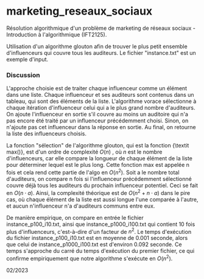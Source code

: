 # marketing_reseaux_sociaux
Résolution algorithmique d'un problème de marketing de réseaux sociaux - Introduction à l'algorithmique (IFT2125).

Utilisation d'un algorithme glouton afin de trouver le plus petit ensemble d'influenceurs qui couvre tous les auditeurs. Le fichier "instance.txt" est un exemple d'input.

### Discussion

L'approche choisie est de traiter chaque influenceur comme un élément dans une liste. Chaque influenceur et ses auditeurs sont contenus dans un tableau, qui sont des éléments de la liste. L'algorithme vorace sélectionne à chaque itération d'influenceur celui qui a le plus grand nombre d'auditeurs. On ajoute l'influenceur en sortie s'il couvre au moins un auditoire qui n'a pas encore été traité par un influenceur précédemment choisi. Sinon, on n'ajoute pas cet influenceur dans la réponse en sortie. Au final, on retourne la liste des influenceurs choisis.

La fonction "sélection" de l'algorithme glouton, qui est la fonction {\textit max()}, est d'un ordre de complexité $O(n)$ , où $n$ est le nombre d'influenceurs, car elle compare la longueur de chaque élément de la liste pour déterminer lequel est le plus long. Cette fonction max est appelée n fois et cela rend cette partie de l'algo en $O(n^2)$. Soit a le nombre total d'auditeurs, on compare n fois si l'influenceur précédemment sélectionné couvre déjà tous les auditeurs du prochain influenceur potentiel. Ceci se fait en $O(n\cdot a)$. Ainsi, la complexité théorique est de $O(n^2+n\cdot a)$ dans le pire cas, où chaque élément de la liste est aussi longue l'une comparée à l'autre, et aucun n'influenceur n'a d'auditeurs communs entre eux.

De manière empirique, on compare en entrée le fichier instance\_p100\_i10.txt, ainsi que instance\_p1000\_i100.txt qui contient 10 fois plus d'influenceurs, c'est-à-dire d'un facteur de $n^2$. Le temps d'exécution du fichier instance\_p100\_i10.txt est en moyenne de 0.001 seconde, alors que celui de instance\_p1000\_i100.txt est d'environ 0.092 seconde. Ce temps s'approche du carré du temps d'exécution du premier fichier, ce qui confirme empiriquement que notre algorithme s'exécute en $O(n^2)$.

02/2023
